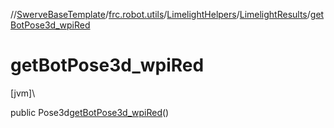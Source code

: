 //[SwerveBaseTemplate](../../../../index.md)/[frc.robot.utils](../../index.md)/[LimelightHelpers](../index.md)/[LimelightResults](index.md)/[getBotPose3d_wpiRed](get-bot-pose3d_wpi-red.md)

# getBotPose3d_wpiRed

[jvm]\

public Pose3d[getBotPose3d_wpiRed](get-bot-pose3d_wpi-red.md)()
